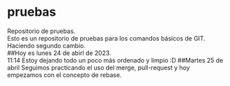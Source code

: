 # pruebas
Repositorio de pruebas.
<br>
Esto es un repositorio de pruebas para los comandos básicos de GIT.
<br>
Haciendo segundo cambio.
<br>
##Hoy es lunes 24 de abirl de 2023.
<br>
11:14 Estoy dejando todo un poco más ordenado y limpio :D
##Martes 25 de abril
Seguimos practicando el uso del merge, pull-request y hoy empezamos con el concepto de rebase.